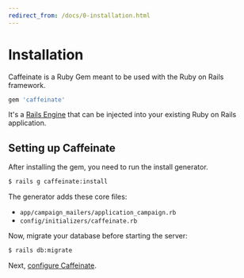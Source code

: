 ```yaml
---
redirect_from: /docs/0-installation.html
---
```


# Installation

Caffeinate is a Ruby Gem meant to be used with the Ruby on Rails framework.

```ruby
gem 'caffeinate'
```

It's a [Rails Engine](http://guides.rubyonrails.org/engines.html) that can be injected 
into your existing Ruby on Rails application.

## Setting up Caffeinate

After installing the gem, you need to run the install generator. 

```bash 
$ rails g caffeinate:install  
``` 

The generator adds these core files:

* `app/campaign_mailers/application_campaign.rb`
* `config/initializers/caffeinate.rb`

Now, migrate your database before starting the server:

```bash
$ rails db:migrate
```

Next, [configure Caffeinate](1-general-configuration.md).

